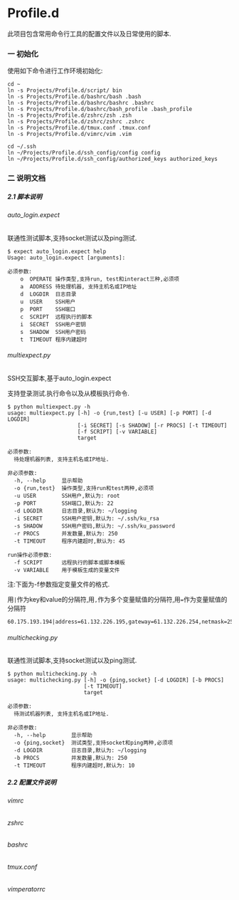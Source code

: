 Profile.d
====

此项目包含常用命令行工具的配置文件以及日常使用的脚本.


### 一 初始化
使用如下命令进行工作环境初始化:

	cd ~
	ln -s Projects/Profile.d/script/ bin
	ln -s Projects/Profile.d/bashrc/bash .bash
	ln -s Projects/Profile.d/bashrc/bashrc .bashrc
	ln -s Projects/Profile.d/bashrc/bash_profile .bash_profile
	ln -s Projects/Profile.d/zshrc/zsh .zsh
	ln -s Projects/Profile.d/zshrc/zshrc .zshrc
	ln -s Projects/Profile.d/tmux.conf .tmux.conf
	ln -s Projects/Profile.d/vimrc/vim .vim
	
	cd ~/.ssh
	ln ~/Projects/Profile.d/ssh_config/config config
	ln ~/Projects/Profile.d/ssh_config/authorized_keys authorized_keys
	
### 二 说明文档


##### 2.1 脚本说明
###### auto_login.expect
联通性测试脚本,支持socket测试以及ping测试.

    $ expect auto_login.expect help
    Usage: auto_login.expect [arguments]: 

    必须参数:
        o  OPERATE 操作类型,支持run, test和interact三种,必须项
        a  ADDRESS 待处理机器, 支持主机名或IP地址
        d  LOGDIR  日志目录
        u  USER    SSH用户
        p  PORT    SSH端口
        c  SCRIPT  远程执行的脚本
        i  SECRET  SSH用户密钥
        s  SHADOW  SSH用户密码
        t  TIMEOUT 程序内建超时

###### multiexpect.py
SSH交互脚本,基于auto_login.expect

支持登录测试.执行命令以及从模板执行命令.

    $ python multiexpect.py -h
    usage: multiexpect.py [-h] -o {run,test} [-u USER] [-p PORT] [-d LOGDIR]
                          [-i SECRET] [-s SHADOW] [-r PROCS] [-t TIMEOUT]
                          [-f SCRIPT] [-v VARIABLE]
                          target

    必须参数:
      待处理机器列表, 支持主机名或IP地址.

    非必须参数:
      -h, --help     显示帮助
      -o {run,test}  操作类型,支持run和test两种,必须项
      -u USER        SSH用户,默认为: root
      -p PORT        SSH端口,默认为: 22
      -d LOGDIR      日志目录,默认为: ~/logging
      -i SECRET      SSH用户密钥,默认为: ~/.ssh/ku_rsa
      -s SHADOW      SSH用户密码,默认为: ~/.ssh/ku_password
      -r PROCS       并发数量,默认为: 250
      -t TIMEOUT     程序内建超时,默认为: 45

    run操作必须参数:
      -f SCRIPT      远程执行的脚本或脚本模板
      -v VARIABLE    用于模板生成的变量文件

注:下面为-f参数指定变量文件的格式.

用`|`作为key和value的分隔符,用`,`作为多个变量赋值的分隔符,用`=`作为变量赋值的分隔符

    60.175.193.194|address=61.132.226.195,gateway=61.132.226.254,netmask=255.255.255.192
###### multichecking.py
联通性测试脚本,支持socket测试以及ping测试.


    $ python multichecking.py -h
    usage: multichecking.py [-h] -o {ping,socket} [-d LOGDIR] [-b PROCS]
                            [-t TIMEOUT]
                            target

    必须参数:
      待测试机器列表, 支持主机名或IP地址.

    非必须参数:
      -h, --help        显示帮助
      -o {ping,socket}  测试类型,支持socket和ping两种,必须项
      -d LOGDIR         日志目录,默认为: ~/logging
      -b PROCS          并发数量,默认为: 250
      -t TIMEOUT        程序内建超时,默认为: 10
      
##### 2.2 配置文件说明
###### vimrc
###### zshrc
###### bashrc
###### tmux.conf
###### vimperatorrc